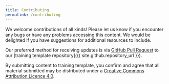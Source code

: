 ```yaml
---
title: Contributing
permalink: /contributing
---
```


We welcome contributions of all kinds! Please let us know if you encounter any bugs or have any problems accessing this content. We would be delighted if you have suggestions for additional resources to include.

Our preferred method for receiving updates is via [GitHub Pull Request](https://docs.github.com/en/github/collaborating-with-issues-and-pull-requests/about-pull-requests) to our [training template repository]({{ site.github.repository_url }}).

By submitting content to training template, you confirm and agree that all material submitted may be distributed under a [Creative Commons Attribution Licence 4.0](https://creativecommons.org/licenses/by/4.0/).
